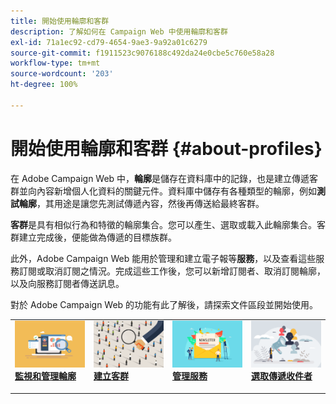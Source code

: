 ```yaml
---
title: 開始使用輪廓和客群
description: 了解如何在 Campaign Web 中使用輪廓和客群
exl-id: 71a1ec92-cd79-4654-9ae3-9a92a01c6279
source-git-commit: f1911523c9076188c492da24e0cbe5c760e58a28
workflow-type: tm+mt
source-wordcount: '203'
ht-degree: 100%

---
```


# 開始使用輪廓和客群 {#about-profiles}

在 Adobe Campaign Web 中，**輪廓**&#x200B;是儲存在資料庫中的記錄，也是建立傳遞客群並向內容新增個人化資料的關鍵元件。資料庫中儲存有各種類型的輪廓，例如&#x200B;**測試輪廓**，其用途是讓您先測試傳遞內容，然後再傳送給最終客群。

**客群**&#x200B;是具有相似行為和特徵的輪廓集合。您可以產生、選取或載入此輪廓集合。客群建立完成後，便能做為傳遞的目標族群。

此外，Adobe Campaign Web 能用於管理和建立電子報等&#x200B;**服務**，以及查看這些服務訂閱或取消訂閱之情況。完成這些工作後，您可以新增訂閱者、取消訂閱輪廓，以及向服務訂閱者傳送訊息。

對於 Adobe Campaign Web 的功能有此了解後，請探索文件區段並開始使用。

<table style="table-layout:fixed"><tr style="border: 0;">
<td>
<a href="about-recipients.md">
<img src="../assets/do-not-localize/profiles-audiences-profile.png" alt="監視和管理輪廓的影像">
</a>
<div>
<a href="about-recipients.md"><strong>監視和管理輪廓</strong></a>
</div>
<p>
</td>
<td>
<a href="create-audience.md">
<img src="../assets/do-not-localize/profiles-audiences-audience.png" alt="建立客群的影像">
</a>
<div><a href="create-audience.md"><strong>建立客群</strong>
</div>
<p>
</td>
<td>
<a href="manage-services.md">
<img src="../assets/do-not-localize/profiles-audiences-service.png" alt="管理服務的影像">
</a>
<div>
<a href="manage-services.md"><strong>管理服務</strong></a>
</div>
<p></td>
<td>
<a href="add-audience.md">
<img src="../assets/do-not-localize/profiles-audiences-deliveries.png" alt="選取傳遞收件者的影像">
</a>
<div>
<a href="add-audience.md"><strong>選取傳遞收件者</strong></a>
</div>
<p></td>
</tr></table>
